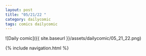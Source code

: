 ```yaml
---
layout: post
title: "05/21/22 "
category: dailycomic
tags: comics dailycomic
---
```

![Daily comic]({{ site.baseurl }}/assets/dailycomic/05_21_22.png)

{% include navigation.html %}

